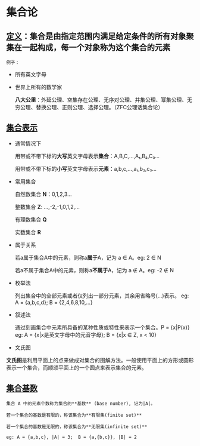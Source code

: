 # 集合论

## [定义](#定义)：**集合**是由指定范围内满足给定条件的所有对象聚集在一起构成，每一个对象称为这个集合的**元素**
  
    例子：

- 所有英文字母

- 世界上所有的数学家

    **八大公里**：外延公理、空集存在公理、无序对公理、并集公理、幂集公理、无穷公理、替换公理、正则公理、选择公理。（ZFC公理话集合论）

## [集合表示](#集合表示)

- 通常情况下

    用带或不带下标的**大写**英文字母表示**集合**：A,B,C,...,A₁,B₂,C₃...

    用带或不带下标的**小写**英文字母表示**元素**：a,b,c,...,a₁,b₂,c₃...

- 常用集合

    自然数集合 **N**：0,1,2,3...

    整数集合 **Z**: ...,-2,-1,0,1,2,...

    有理数集合 **Q**

    实数集合 **R**

- 属于关系

    若a属于集合A中的元素，则称a**属于**A，记为 a ∈ A。eg: 2 ∈ N

    若a不属于集合A中的元素，则称a**不属于**A，记为 a ∉ A。eg: -2 ∉ N

- 枚举法

    列出集合中的全部元素或者仅列出一部分元素，其余用省略号(...)表示。
    eg: A = {a,b,c,d}; B = {2,4,6,8,10,...}

- 叙述法

    通过刻画集合中元素所具备的某种性质或特性来表示一个集合。P = {x|P(x)}
    eg: A = {x|x是英文字母中的元音字母}; B = {x|x ∈ Z, x < 10}

- 文氏图

**文氏图**是利用平面上的点来做成对集合的图解方法。一般使用平面上的方形或圆形表示一个集合，而顺颂平面上的一个圆点来表示集合的元素。

## [集合基数](#集合基数)

    集合 A 中的元素个数称为集合的**基数** (base number), 记为|A|。
    
    若一个集合的基数是有限的，称该集合为**有限集(finite set)**

    若一个集合的基数是无限的，称该集合为**无限集(infinite set)**

    eg: A = {a,b,c}, |A| = 3;  B = {a,{b,c}}, |B| = 2
